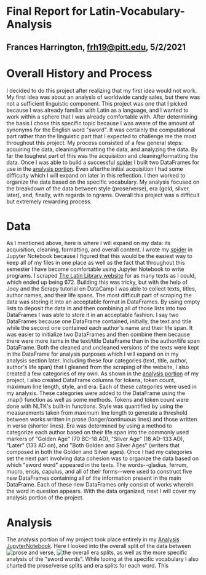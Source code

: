# Final Report for Latin-Vocabulary-Analysis
## Frances Harrington, frh19@pitt.edu, 5/2/2021
# Overall History and Process
   I decided to do this project after realizing that my first idea would not work. My first idea was about an analysis of worldwide candy sales, but there was not a sufficient linguistic component. This project was one that I picked because I was already familiar with Latin as a language, and I wanted to work within a sphere that I was already comfortable with. After determining the basis I chose this specific topic because I was aware of the amount of synonyms for the English word "sword". It was certainly the computational part rather than the linguistic part that I expected to challenge me the most throughout this project. My process consisted of a few general steps: acquiring the data, cleaning/formatting the data, and analyzing the data. By far the toughest part of this was the acquisition and cleaning/formatting the data. Once I was able to build a successful [spider](https://github.com/Data-Science-for-Linguists-2021/Latin-Vocabulary-Analysis/blob/main/LatLibSpider.ipynb) I built two DataFrames for use in the [analysis portion](https://github.com/Data-Science-for-Linguists-2021/Latin-Vocabulary-Analysis/blob/main/AnalysisCode.ipynb). Even afterthe initial acquisition I had some difficulty which I will expand on later in this reflection. I then worked to organize the data based on the specific vocabulary. My analysis focused on the breakdown of the data between style (prose/verse), era (gold, silver, later), and, finally, with regards to ngrams. Overall this project was a difficult but extremely rewarding process.
# Data
   As I mentioned above, here is where I will expand on my data: its acquisition, cleaning, formatting, and overall content. I wrote my [spider](https://github.com/Data-Science-for-Linguists-2021/Latin-Vocabulary-Analysis/blob/main/LatLibSpider.ipynb) in Jupyter Notebook because I figured that this would be the easiest way to keep all of my files in one place as well as the fact that throughout this semester I have become comfortable using Jupyter Notebook to write programs. I scraped [The Latin Library website](https://www.thelatinlibrary.com/) for as many texts as I could, which ended up being 672. Building this was tricky, but with the help of Joey and the Scrapy tutorial on DataCamp I was able to collect texts, titles, author names, and their life spans.
   The most difficult part of scraping the data was storing it into an acceptable format in DataFrames. By using empty lists to deposit the data in and then combining all of those lists into two DataFrames I was able to store it in an acceptable fashion. I say two DataFrames because one DataFrame contained, initially, the text and title while the second one contained each author's name and their life span. It was easier to initialize two DataFrames and then combine them because there were more items in the text/title DataFrame than in the author/life span DataFrame. Both the cleaned and uncleaned versions of the texts were kept in the DataFrame for analysis purposes which I will expand on in my analysis section later. Including these four categories (text, title, author, author's life span) that I gleaned from the scraping of the website, I also created a few categories of my own. As shown in the [analysis portion](https://github.com/Data-Science-for-Linguists-2021/Latin-Vocabulary-Analysis/blob/main/AnalysisCode.ipynb) of my project, I also created DataFrame columns for tokens, token count, maximum line length, style, and era. Each of these categories were used in my analysis.
   These categories were added to the DataFrame using the .map() function as well as some methods. Tokens and token count were done with NLTK's built-in functions. Style was quantified by using the measurements taken from maximum line length to generate a threshold between works written in prose (longer/continuous lines) and those written in verse (shorter lines). Era was determined by using a method to categorize each author based on their life span into the commonly used markers of "Golden Age" (70 BC–18 AD), "Silver Age" (18 AD–133 AD), "Later" (133 AD on), and "Both Golden and Silver Ages" (writers that composed in both the Golden and Silver ages). 
   Once I had my categories set the next part involving data cohesion was to organize the data based on which "sword word" appeared in the texts. The words--gladius, ferrum, mucro, ensis, capulus, and all of their forms--were used to construct five new DataFrames containing all of the information present in the main DataFrame. Each of these new DataFrames only consist of works wherein the word in question appears.
   With the data organized, next I will cover my analysis portion of the project.
# Analysis
   The analysis portion of my project took place entirely in my [Analysis JupyterNotebook](https://github.com/Data-Science-for-Linguists-2021/Latin-Vocabulary-Analysis/blob/main/AnalysisCode.ipynb). Here I looked into the overall split of the data between ![prose and verse](pv_whole_split.png), ![the overall era splits](era_split.png), as well as the more specific analysis of the "sword words".
   While looing at the specific vocabulary I also charted the prose/verse splits and era splits for each word. This